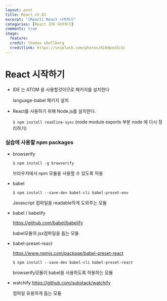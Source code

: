 ```yaml
---
layout: post
title: React ch.01
excerpt: "[React] React 시작하기"
categories: [React 강좌 따라하기]
comments: true
image:
  feature:
  credit: thomas shellberg
  creditlink: https://unsplash.com/photos/Ki0dpxd3LGc
---
```



# React 시작하기

* IDE 는 ATOM 을 사용할것이므로 패키지를 설치한다

  language-babel 패키지 설치

* React를 사용하기 위해 Node.js를 설치한다.

  `$ npm install readline-sync`
(node module exports 부분 node 에 다시 정리하기)

### 실습에 사용할 npm packages

* browserify

  `$ npm install -g browserify`

  브라우저에서 npm 모듈을 사용할 수 있도록 허용

* babel

  `$ npm install --save-dev babel-cli babel-preset-env`

  Javascript 컴파일을 readable하게 도와주는 모듈


* babel / babelify

  https://github.com/babel/babelify

  babel모듈의 jsx컴파일을 돕는 모듈


* babel-preset-react

  https://www.npmjs.com/package/babel-preset-react

  `$ npm install --save-dev babel-cli babel-preset-react`

  browserify모듈이 babel을 사용하도록 허용하는 모듈


* watchify
  https://github.com/substack/watchify

  컴파일 유용하게 돕는 모듈

